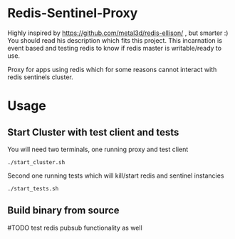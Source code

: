# Redis-Sentinel-Proxy

Highly inspired by https://github.com/metal3d/redis-ellison/ , but smarter :) You should read his description which fits this project. This incarnation is event based and testing redis to know if redis master is writable/ready to use.

Proxy for apps using redis which for some reasons cannot interact with redis sentinels cluster.


# Usage

## Start Cluster with test client and tests
You will need two terminals, one running proxy and test client

```
./start_cluster.sh
```
Second one running tests which will kill/start redis and sentinel instancies

```
./start_tests.sh
```

## Build binary from source


#TODO
test redis pubsub functionality as well
